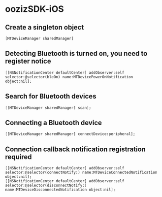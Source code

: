 # oozizSDK-iOS

## Create a singleton object 
```Objectice-C
[MTDeviceManager sharedManager] 
```

## Detecting Bluetooth is turned on, you need to register notice 
```Objectice-C
[[NSNotificationCenter defaultCenter] addObserver:self selector:@selector(bleOn) name:MTDevicePowerOnNotification object:nil];
```

## Search for Bluetooth devices 
```Objectice-C
[[MTDeviceManager sharedManager] scan];
```

## Connecting a Bluetooth device 
```Objectice-C
[[MTDeviceManager sharedManager] connectDevice:peripheral];
```

## Connection callback notification registration required 
```Objectice-C
[[NSNotificationCenter defaultCenter] addObserver:self selector:@selector(connectNotify:) name:MTDeviceConnectedNotification object:nil];
[[NSNotificationCenter defaultCenter] addObserver:self selector:@selector(disconnectNotify:) name:MTDeviceDisconnectedNotification object:nil];
```
